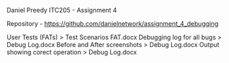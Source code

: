 Daniel Preedy
ITC205 - Assignment 4

Repository - https://github.com/danielnetwork/assignment_4_debugging

User Tests (FATs) > Test Scenarios FAT.docx
Debugging log for all bugs > Debug Log.docx
Before and After screenshots > Debug Log.docx
Output showing corect operation > Debug Log.docx
